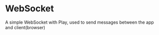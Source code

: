 # WebSocket
A simple WebSocket with Play, used to send messages between the app and client(browser)

